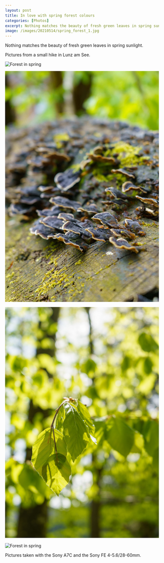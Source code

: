```yaml
---
layout: post
title: In love with spring forest colours
categories: [Photos]
excerpt: Nothing matches the beauty of fresh green leaves in spring sunlight
image: /images/20210514/spring_forest_1.jpg
---
```


Nothing matches the beauty of fresh green leaves in spring sunlight.

Pictures from a small hike in Lunz am See.

![Forest in spring](../images/20210514/spring_forest_1.jpg)

![Forest in spring](../images/20210514/spring_forest_2.jpg)

![Forest in spring](../images/20210514/spring_forest_3.jpg)

![Forest in spring](../images/20210514/spring_forest_4.jpg)

Pictures taken with the Sony A7C and the Sony FE 4-5.6/28-60mm.
